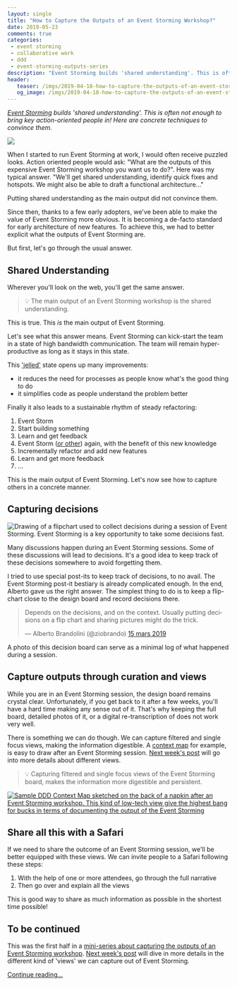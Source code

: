 ```yaml
---
layout: single
title: "How to Capture the Outputs of an Event Storming Workshop?"
date: 2019-05-23
comments: true
categories:
 - event storming
 - collaborative work
 - ddd
 - event-storming-outputs-series
description: "Event Storming builds 'shared understanding'. This is often not enough to bring key action-oriented people in! Here are concrete techniques to convince them: build a decision board, document with fast single focus views and invite people for a Safari."
header:
   teaser: /imgs/2019-04-18-how-to-capture-the-outputs-of-an-event-storming-workshop/share-understanding-so-what-teaser.jpeg
   og_image: /imgs/2019-04-18-how-to-capture-the-outputs-of-an-event-storming-workshop/share-understanding-so-what-og.jpeg
---
```

_[Event Storming](https://www.eventstorming.com/) builds 'shared understanding'. This is often not enough to bring key action-oriented people in! Here are concrete techniques to convince them._

![]({{site.url}}/imgs/2019-04-18-how-to-capture-the-outputs-of-an-event-storming-workshop/share-understanding-so-what.jpeg)

When I started to run Event Storming at work, I would often receive puzzled looks. Action oriented people would ask: "What are the outputs of this expensive Event Storming workshop you want us to do?". Here was my typical answer. "We'll get shared understanding, identify quick fixes and hotspots. We might also be able to draft a functional architecture..."

Putting shared understanding as the main output did not convince them.

Since then, thanks to a few early adopters, we've been able to make the value of Event Storming more obvious. It is becoming a de-facto standard for early architecture of new features. To achieve this, we had to better explicit what the outputs of Event Storming are.

But first, let's go through the usual answer.

## Shared Understanding

Wherever you'll look on the web, you'll get the same answer.

> 💡 The main output of an Event Storming workshop is the shared understanding.

This is true. This *is* the main output of Event Storming.

Let's see what this answer means. Event Storming can kick-start the team in a state of high bandwidth communication. The team will remain hyper-productive as long as it stays in this state.

This ['jelled'](http://www.hans-eric.com/2007/08/13/is-your-team-jelled/) state opens up many improvements:

*   it reduces the need for processes as people know what's the good thing to do
*   it simplifies code as people understand the problem better

Finally it also leads to a sustainable rhythm of steady refactoring:

1.  Event Storm
2.  Start building something
3.  Learn and get feedback
4.  Event Storm ([or other](/how-to-max-out-ddd-big-picture-event-storming-with-other-workshops/)) again, with the benefit of this new knowledge
5.  Incrementally refactor and add new features
6.  Learn and get more feedback
7.  ...

This is the main output of Event Storming. Let's now see how to capture others in a concrete manner.

## Capturing decisions

![Drawing of a flipchart used to collect decisions during a session of Event Storming. Event Storming is a key opportunity to take some decisions fast.]({{site.url}}/imgs/2019-04-18-how-to-capture-the-outputs-of-an-event-storming-workshop/decision-flipchart.jpeg)

Many discussions happen during an Event Storming sessions. Some of these discussions will lead to decisions. It's a good idea to keep track of these decisions somewhere to avoid forgetting them.

I tried to use special post-its to keep track of decisions, to no avail. The Event Storming post-it bestiary is already complicated enough. In the end, Alberto gave us the right answer. The simplest thing to do is to keep a flip-chart close to the design board and record decisions there.

<blockquote class="twitter-tweet" data-lang="fr"><p lang="en" dir="ltr">Depends on the decisions, and on the context. Usually putting decisions on a flip chart and sharing pictures might do the trick.</p>&mdash; Alberto Brandolini (@ziobrando) <a href="https://twitter.com/ziobrando/status/1106599987625058304?ref_src=twsrc%5Etfw">15 mars 2019</a></blockquote>
<script async src="https://platform.twitter.com/widgets.js" charset="utf-8"></script>

A photo of this decision board can serve as a minimal log of what happened during a session.

## Capture outputs through curation and views

While you are in an Event Storming session, the design board remains crystal clear. Unfortunately, if you get back to it after a few weeks, you'll have a hard time making any sense out of it. That's why keeping the full board, detailed photos of it, or a digital re-transcription of does not work very well.

There is something we can do though. We can capture filtered and single focus views, making the information digestible. A [context map](https://www.infoq.com/articles/ddd-contextmapping) for example, is easy to draw after an Event Storming session. [Next week's post](/5-views-to-capture-the-outputs-of-an-event-storming-workshop/) will go into more details about different views.

> 💡 Capturing filtered and single focus views of the Event Storming board, makes the information more digestible and persistent.

[![Sample DDD Context Map sketched on the back of a napkin after an Event Storming workshop. This kind of low-tech view give the highest bang for bucks in terms of documenting the output of the Event Storming]({{site.url}}/imgs/2019-04-18-how-to-capture-the-outputs-of-an-event-storming-workshop/napkin-ddd-context-map-small.jpg)]({{site.url}}/imgs/2019-04-18-how-to-capture-the-outputs-of-an-event-storming-workshop/napkin-ddd-context-map.jpg)

## Share all this with a Safari

If we need to share the outcome of an Event Storming session, we'll be better equipped with these views. We can invite people to a Safari following these steps:

1.  With the help of one or more attendees, go through the full narrative
2.  Then go over and explain all the views

This is good way to share as much information as possible in the shortest time possible!

## To be continued

This was the first half in a [mini-series about capturing the outputs of an Event Storming workshop](/categories/#event-storming-outputs-series). [Next week's post](/5-views-to-capture-the-outputs-of-an-event-storming-workshop/) will dive in more details in the different kind of 'views' we can capture out of Event Storming.

[Continue reading...](/5-views-to-capture-the-outputs-of-an-event-storming-workshop/)

